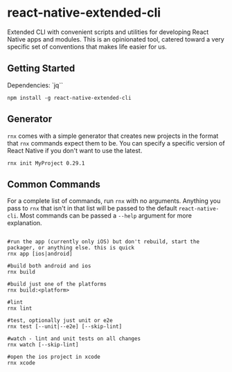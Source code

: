 # react-native-extended-cli
Extended CLI with convenient scripts and utilities for developing React Native apps and modules.
This is an opinionated tool, catered toward a very specific set of conventions that makes life easier for us. 

## Getting Started

Dependencies: `jq``

```shell
npm install -g react-native-extended-cli
```

## Generator

`rnx` comes with a simple generator that creates new projects in the format that `rnx` commands expect them to be. 
You can specify a specific version of React Native if you don't want to use the latest.  

```
rnx init MyProject 0.29.1
```

## Common Commands

For a complete list of commands, run `rnx` with no arguments. Anything you pass to `rnx` that isn't in that 
list will be passed to the default `react-native-cli`.  Most commands can be passed a `--help` argument for 
 more explanation.

```shell

#run the app (currently only iOS) but don't rebuild, start the packager, or anything else. this is quick
rnx app [ios|android]

#build both android and ios
rnx build

#build just one of the platforms
rnx build:<platform>

#lint
rnx lint

#test, optionally just unit or e2e
rnx test [--unit|--e2e] [--skip-lint]

#watch - lint and unit tests on all changes
rnx watch [--skip-lint]

#open the ios project in xcode
rnx xcode


```
